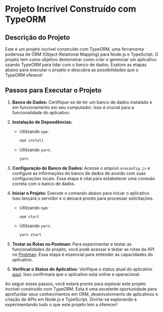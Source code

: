 # Projeto Incrível Construído com TypeORM

## Descrição do Projeto
Este é um projeto incrível construído com TypeORM, uma ferramenta poderosa de ORM (Object-Relational Mapping) para Node.js e TypeScript. O projeto tem como objetivo demonstrar como criar e gerenciar um aplicativo usando TypeORM para lidar com o banco de dados. Explore as etapas abaixo para executar o projeto e descubra as possibilidades que o TypeORM oferece!

## Passos para Executar o Projeto

1. **Banco de Dados:** Certifique-se de ter um banco de dados instalado e em funcionamento em seu computador. Isso é crucial para a funcionalidade do aplicativo.

2. **Instalação de Dependências:**

   - Utilizando `npm`:
     ```sh
     npm install
     ```

   - Utilizando `yarn`:
     ```sh
     yarn
     ```

3. **Configuração do Banco de Dados:** Acesse o arquivo `ormconfig.js` e configure as informações do banco de dados de acordo com suas configurações locais. Essa etapa é vital para estabelecer uma conexão correta com o banco de dados.

4. **Iniciar o Projeto:** Execute o comando abaixo para iniciar o aplicativo. Isso lançará o servidor e o deixará pronto para processar solicitações.

   - Utilizando `npm`:
     ```sh
     npm start
     ```

   - Utilizando `yarn`:
     ```sh
     yarn start
     ```

5. **Testar as Rotas no Postman:** Para experimentar e testar as funcionalidades do projeto, você pode acessar e testar as rotas da API no [Postman](https://documenter.getpostman.com/view/25276938/2s9Y5YQgug). Essa etapa é essencial para entender as capacidades do aplicativo.

6. **Verificar o Status do Aplicativo:** Verifique o status atual do aplicativo [aqui](https://api-app-ticketflix-eb6fdcd3309d.herokuapp.com/). Isso confirmará que o aplicativo está online e operacional.

Ao seguir esses passos, você estará pronto para explorar este projeto incrível construído com TypeORM. Esta é uma excelente oportunidade para aprofundar seus conhecimentos em ORM, desenvolvimento de aplicativos e criação de APIs em Node.js e TypeScript. Divirta-se explorando e experimentando tudo o que este projeto tem a oferecer!
